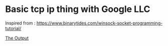 # Basic tcp ip thing with Google LLC #

Inspired from : https://www.binarytides.com/winsock-socket-programming-tutorial/

[The Output](https://i.imgur.com/gqXVJP5.png)

